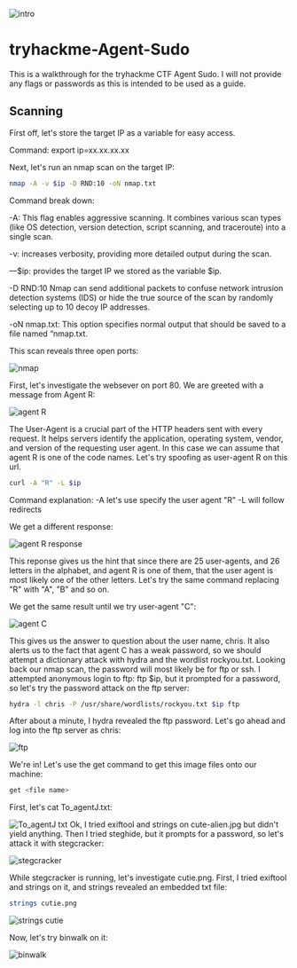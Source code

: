 ![intro](https://github.com/user-attachments/assets/f0320ee6-9e24-44cf-bf4d-98c32338a829)

# tryhackme-Agent-Sudo
This is a walkthrough for the tryhackme CTF Agent Sudo. I will not provide any flags or passwords as this is intended to be used as a guide.

## Scanning

First off, let's store the target IP as a variable for easy access.

Command: export ip=xx.xx.xx.xx

Next, let's run an nmap scan on the target IP:
```bash
nmap -A -v $ip -D RND:10 -oN nmap.txt
```

Command break down:

-A: This flag enables aggressive scanning. It combines various scan types (like OS detection, version detection, script scanning, and traceroute) into a single scan.

-v: increases verbosity, providing more detailed output during the scan.

—$ip: provides the target IP we stored as the variable $ip.

-D RND:10 Nmap can send additional packets to confuse network intrusion detection systems (IDS) or hide the true source of the scan by randomly selecting up to 10 decoy IP addresses.

-oN nmap.txt: This option specifies normal output that should be saved to a file named “nmap.txt.

This scan reveals three open ports:

![nmap](https://github.com/user-attachments/assets/eccc0012-bd2f-408e-99c1-5a3f32620794)

First, let's investigate the websever on port 80.
We are greeted with a message from Agent R:

![agent R](https://github.com/user-attachments/assets/6277fcae-9082-4506-a524-d4d8036d2b0c)

The User-Agent is a crucial part of the HTTP headers sent with every request. It helps servers identify the application, operating system, vendor, and version of the requesting user agent. In this case we can assume that agent R is one of the code names. Let's try spoofing as user-agent R on this url. 
```bash
curl -A "R" -L $ip
```
Command explanation:
-A let's use specify the user agent "R"
-L will follow redirects

We get a different response:

![agent R response](https://github.com/user-attachments/assets/a9312aa2-68ff-464e-a19b-d852219dc0e5)

This reponse gives us the hint that since there are 25 user-agents, and 26 letters in the alphabet, and agent R is one of them, that the user agent is most likely one of the other letters. Let's try the same command replacing "R" with "A", "B" and so on.

We get the same result until we try user-agent "C":

![agent C ](https://github.com/user-attachments/assets/802c4f48-6b83-4045-af41-c9a0f1ca7ae3)

This gives us the answer to question about the user name, chris. It also alerts us to the fact that agent C has a weak password, so we should attempt a dictionary attack with hydra and the wordlist rockyou.txt. Looking back our nmap scan, the password will most likely be for ftp or ssh. I attempted anonymous login to ftp: ftp $ip, but it prompted for a password, so let's try the password attack on the ftp server:
```bash
hydra -l chris -P /usr/share/wordlists/rockyou.txt $ip ftp
```
After about a minute, I hydra revealed the ftp password. Let's go ahead and log into the ftp server as chris:

![ftp](https://github.com/user-attachments/assets/680a6191-3213-4c78-8a7a-516c51a7aa33)

We're in! Let's use the get command to get this image files onto our machine:
```bash
get <file name>
```
First, let's cat To_agentJ.txt:


![To_agentJ txt](https://github.com/user-attachments/assets/ae98bb71-b5fa-4334-8ece-d8915c72bcaf)
Ok, I tried exiftool and strings on cute-alien.jpg but didn't yield anything. Then I tried steghide, but it prompts for a password, so let's attack it with stegcracker:

![stegcracker](https://github.com/user-attachments/assets/e9a29a66-dd5d-450b-8d44-23411b21025f)

While stegcracker is running, let's investigate cutie.png.
First, I tried exiftool and strings on it, and strings revealed an embedded txt file:
```bash
strings cutie.png
```
![strings cutie](https://github.com/user-attachments/assets/aacac05e-b801-4149-b036-6e2a295ea515)

Now, let's try binwalk on it:

![binwalk](https://github.com/user-attachments/assets/49a337c8-972f-4ebf-94c8-e629a1379699)
